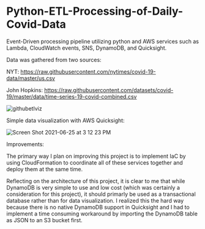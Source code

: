 # Python-ETL-Processing-of-Daily-Covid-Data
Event-Driven processing pipeline utilizing python and AWS services such as Lambda, CloudWatch events, SNS, DynamoDB, and Quicksight.

Data was gathered from two sources:

NYT: https://raw.githubusercontent.com/nytimes/covid-19-data/master/us.csv

John Hopkins: https://raw.githubusercontent.com/datasets/covid-19/master/data/time-series-19-covid-combined.csv

![githubetlviz](https://user-images.githubusercontent.com/61246608/123479651-de9cf000-d5c6-11eb-9951-349c7db18f5a.jpg)

Simple data visualization with AWS Quicksight:

![Screen Shot 2021-06-25 at 3 12 23 PM](https://user-images.githubusercontent.com/61246608/123480378-e4470580-d5c7-11eb-9c71-a850fc1d4686.png)


Improvements:

The primary way I plan on improving this project is to implement IaC by using CloudFormation to coordinate all of these services together and deploy them at the same time.

Reflecting on the architecture of this project, it is clear to me that while DynamoDB is very simple to use and low cost (which was certainly a consideration for this project), it should primarly be used as a transactional database rather than for data visualization. I realized this the hard way because there is no native DynamoDB support in Quicksight and I had to implement a time consuming workaround by importing the DynamoDB table as JSON to an S3 bucket first.
